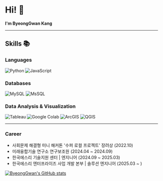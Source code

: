 # Hi! 👋

**I'm ByeongGwan Kang**

---

## Skills 📚

### Languages 
![Python](https://img.shields.io/badge/Python-3776AB?style=for-the-badge&logo=python&logoColor=white)
![JavaScript](https://img.shields.io/badge/JavaScript-F7DF1E?style=for-the-badge&logo=JavaScript&logoColor=white)

### Databases
![MySQL](https://img.shields.io/badge/MySQL-00000F?style=for-the-badge&logo=mysql&logoColor=white)
![MsSQL](https://img.shields.io/badge/Microsoft_SQL_Server-CC2927?style=for-the-badge&logo=microsoft-sql-server&logoColor=white)

### Data Analysis & Visualization
![Tableau](https://img.shields.io/badge/Tableau-E97627?style=for-the-badge&logo=Tableau&logoColor=white)
![Google Colab](https://img.shields.io/badge/Colab-F9AB00?style=for-the-badge&logo=googlecolab&color=525252)
![ArcGIS](https://img.shields.io/badge/ArcGIS-2C7AC3?style=for-the-badge&logo=ArcGIS&logoColor=white)
![QGIS](https://img.shields.io/badge/QGIS-589632?style=for-the-badge&logo=qgis&logoColor=white)

---

### Career
- 사회문제 해결형 미니 해커톤 '수퍼 로컬 프로젝트' 장려상 (2022.10)
- 미래융합기술 연구소 연구보조원 (2024.04 ~ 2024.09)
- 한국에스리 기술지원 센터 | 엔지니어 (2024.09 ~ 2025.03)
- 한국에스리 엔터프라이즈 사업 개발 본부 | 솔루션 엔지니어 (2025.03 ~ )

[![ByeongGwan's GitHub stats](https://github-readme-stats.vercel.app/api?username=ByeongGwan31&show_icons=true&theme=dark#gh-dark-mode-only)](https://github.com/anuraghazra/github-readme-stats#gh-dark-mode-only)
